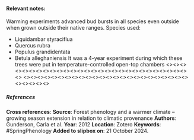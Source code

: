 #### **Relevant notes**:
Warming experiments advanced bud bursts in all species even outside when grown outside their native ranges. Species used: 
- Liquidambar styraciflua
- Quercus rubra
- Populus grandidentata 
- Betula alleghaniensis
It was a 4-year experiment during which these trees were put in temperature-controlled open-top chambers
<><><><><><><><><><><><><><><><><><><><><><><><><><><><><>
<><><><><><><><><><><><><><><><><><><><><><><><><><><><><>
##### References
**Cross references**:
**Source**: Forest phenology and a warmer climate – growing season extension in relation to climatic provenance
**Authors**: Gunderson, Carla et al. 
**Year**: 2012
**Location**: Zotero
**Keywords**: #SpringPhenology
**Added to slipbox on**: 21 October 2024. 